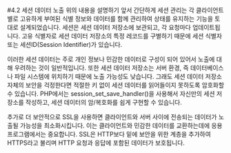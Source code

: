 #4.2 세션 데이터 노출
 위의 내용을 설명하기 앞서 간단하게 세션 관리는 각 클라이언트별로 고유하게 부여된 식별 정보와 데이터를 함께 관리하여 상태를 유지하는 기능을 토대로 설계되었습니다. 세션은 세션 데이터 저장소에 보관되고, 각 요청마다 업데이트됩니다. 고유 식별자로 세션 데이터 저장소의 특정 레코드를 구별하기 때문에 세션 식별자 또는 세션ID(Session Identifier)가 있습니다.

 이러한 세션 데이터는 주로 개인 정보나 민감한 데이터로 구성이 되어 있어서 노출에 대해 우려하는 것이 일반적입니다. 또한 세션 데이터 저장소는 서버 환경, 즉 데이터베이스나 파일 시스템에 위치하기 때문에 노출 가능성도 낮습니다. 그래도 세션 데이터 저장소 자체의 보안을 걱정한다면 적절한 키 없이 세션 데이터를 읽어들이지 못하도록 암호화할 수 있습니다. PHP에서는 session_set_save_handler()을 사용해서 자신만의 세션 저장소를 작성하고, 세션 데이터의 암/복호화를 쉽게 구현할 수 있습니다.
 
 추가로 더 보안적으로 SSL을 사용하면 클라이언트와 서버 사이에 전송되는 데이터가 노출될 가능성을 최소화시킵니다. 이는 클라이언트와 민감한 데이터를 교환하는데에 응용 프로그램에서는 중요합니다. SSL은 HTTP보다 밑에 보안을 위한 계층을 추가하여 HTTPS라고 불리며 HTTP 요청과 응답에 포함된 데이터가 보호됩니다.

